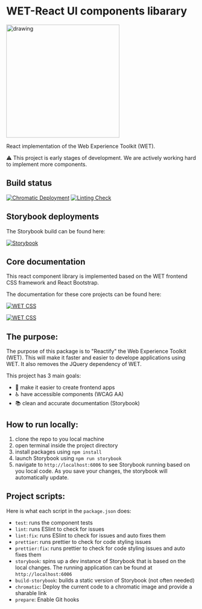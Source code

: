 # WET-React UI components libarary

<img src="https://user-images.githubusercontent.com/11470442/145418747-6b58458d-02f5-499f-ba52-96a4cc181efa.png" alt="drawing" width="300"/>

React implementation of the Web Experience Toolkit (WET).

:warning: This project is early stages of development. We are actively working hard to implement more components.

## Build status

[![Chromatic Deployment](https://github.com/dynamic11/wet-react/actions/workflows/chromatic.yaml/badge.svg?branch=master)](https://github.com/dynamic11/wet-react/actions/workflows/chromatic.yaml)
[![Linting Check](https://github.com/dynamic11/wet-react/actions/workflows/ci-tests.yaml/badge.svg?branch=master)](https://github.com/dynamic11/wet-react/actions/workflows/chromatic.yaml)

## Storybook deployments

The Storybook build can be found here:

[![Storybook](https://img.shields.io/badge/storybook-master-gray?logo=storybook&&labelColor=blue&style=for-the-badge)](https://master--61aa819e198559003a6a1442.chromatic.com)

## Core documentation

This react component library is implemented based on the WET frontend CSS framework and React Bootstrap.

The documentation for these core projects can be found here:

[![WET CSS](https://img.shields.io/static/v1?label=%20&message=WET%20Documentation&logo=read-the-docs&color=0e4164&&style=for-the-badge)](https://wet-boew.github.io/wet-boew/index-en.html)

[![WET CSS](https://img.shields.io/static/v1?label=%20&message=React%20Bootstrap%20Docs&logo=bootstrap&color=7952b3&logoColor=white&style=for-the-badge)](https://react-bootstrap.github.io/)

## The purpose:

The purpose of this package is to "Reactify" the Web Experience Toolkit (WET). This will make it faster and easier to develope applications using WET. It also removes the JQuery dependency of WET.

This project has 3 main goals:

- :rocket: make it easier to create frontend apps
- :wheelchair: have accessible components (WCAG AA)
- :books: clean and accurate documentation (Storybook)

## How to run locally:

1. clone the repo to you local machine
2. open terminal inside the project directory
3. install packages using `npm install`
4. launch Storybook using `npm run storybook`
5. navigate to `http://localhost:6006` to see Storybook running based on you local code. As you save your changes, the storybook will automatically update.

## Project scripts:

Here is what each script in the `package.json` does:

- `test`: runs the component tests
- `lint`: runs ESlint to check for issues
- `lint:fix`: runs ESlint to check for issues and auto fixes them
- `prettier`: runs prettier to check for code styling issues
- `prettier:fix`: runs prettier to check for code styling issues and auto fixes them
- `storybook`: spins up a dev instance of Storybook that is based on the local changes. The running application can be found at `http://localhost:6006`
- `build-storybook`: builds a static version of Storybook (not often needed)
- `chromatic`: Deploy the current code to a chromatic image and provide a sharable link
- `prepare`: Enable Git hooks
